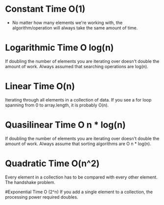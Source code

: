 # Constant Time O(1)
* No matter how many elements we're working with, the algorithm/operation will always take the same amount of time.

# Logarithmic Time O log(n)
If doubling the number of elements you are iterating over doesn't double the amount of work. Always assumed that searching operations are log(n).

# Linear Time O(n)
Iterating through all elements in a collection of data. If you see a for loop spanning from 0 to array.length, it is probably O(n).

# Quasilinear Time O n * log(n)
If doubling the number of elements you are iterating over doesn't double the amount of work. Always assume that sorting algorithms are O n * log(n).

# Quadratic Time O(n^2)
Every element in a collection has to be compared with every other element. The handshake problem.

#Exponential Time O (2^n)
If you add a single element to a collection, the processing power required doubles. 
